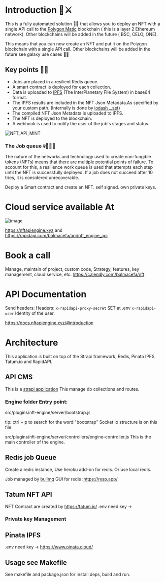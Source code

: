 # Introduction 🤴⚔

This is a fully automated solution 🤖🧞 that allows you to deploy an NFT with a single API call to the [Polygon Matic](https://polygon.technology/) blockchain ( this is a layer 2 Ethereum network). Other blockchains will be added in the future ( BSC, CELO, ONE).


This means that you can now create an NFT and put it on the Polygon blockchain with a single API call. Other blockchains will be added in the future see galaxy use cases 🏰🌈


## Key points 🥇🔑

- Jobs are placed in a resilient Redis queue.
- A smart contract is deployed for each collection.
- Data is uploaded to [IPFS](https://ipfs.io/) (The InterPlanetary File System) in base64 format.
- The IPFS results are included in the NFT Json Metadata.As specified by your custom path. (Internally is done by [lodash _.set](https://lodash.com/docs/4.17.15#set))
- The compiled NFT Json Metadata is uploaded to IPFS.
- The NFT is deployed to the blockchain.
- A webhook is used to notify the user of the job's stages and status.


![NFT_API_MINT](https://user-images.githubusercontent.com/8296124/174458010-9eab4080-a062-4151-9f67-d27daccdc135.png)


### The Job queue 💀🥀🧲🧭

The nature of the networks and technology used to create non-fungible tokens (NFTs) means that there are multiple potential points of failure. To account for this, a resilience work queue is used that attempts each step until the NFT is successfully deployed. If a job does not succeed after 10 tries, it is considered unrecoverable.


Deploy a Smart contract and create an NFT.
self signed.
own private keys.


# Cloud service available At
![image](https://user-images.githubusercontent.com/8296124/174458072-6620457a-ee0b-404f-b00d-b1938770151f.png)

https://nftapiengine.xyz
and
https://rapidapi.com/balmacefa/api/nft_engine_api

# Book a call
Manage, maintain of project, custom code, Strategy, features, key management, cloud service, etc.
https://calendly.com/balmacefa/nft

# API Documentation
Send headers:
Headers:
`x-rapidapi-proxy-secret` SET at .env
`x-rapidapi-user` Identity of the user.

https://docs.nftapiengine.xyz/#introduction

# Architecture
This application is built on top of the Strapi framework, Redis, Pinata IPFS, Tatum.io and RapidAPI.
## API CMS
This is a [strapi application](https://docs.strapi.io/)
This manage db collections and routes.

### Engine folder Entry point:
src/plugins/nft-engine/server/bootstrap.js

tip: ctrl + p to search for the word "bootstrap"
Socket io structure is on this file

src/plugins/nft-engine/server/controllers/engine-controller.js
This is the main controller of the engine.

## Redis job Queue
Create a redis instance, Use heroku add-on for redis.
Or use local redis.

Job managed by [bullmq](https://docs.bullmq.io/)
GUI for redis :https://resp.app/

## Tatum NFT API
NFT Contract are created by https://tatum.io/
.env need key ->
### Private key Management

## Pinata IPFS
.env need key -> https://www.pinata.cloud/

## Usage see Makefile
See makefile and package.json for install deps, build and run.
